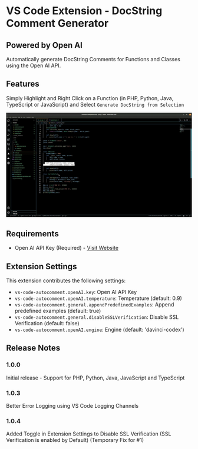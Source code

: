 # VS Code Extension - DocString Comment Generator 

## Powered by Open AI

Automatically generate DocString Comments for Functions and Classes using the Open AI API.  

## Features

Simply Highlight and Right Click on a Function (in PHP, Python, Java, TypeScript or JavaScript) and Select `Generate DocString from Selection`

![Python Demo](demo.gif)

## Requirements

- Open AI API Key (Required) - [Visit Website](https://openai.com/api/)

## Extension Settings

This extension contributes the following settings:

* `vs-code-autocomment.openAI.key`: Open AI API Key
* `vs-code-autocomment.openAI.temperature`: Temperature (default: 0.9)
* `vs-code-autocomment.general.appendPredefinedExamples`: Append predefined examples (default: true)
* `vs-code-autocomment.general.disableSSLVerification`: Disable SSL Verification (default: false)
* `vs-code-autocomment.openAI.engine`: Engine (default: 'davinci-codex')

## Release Notes

### 1.0.0

Initial release - Support for PHP, Python, Java, JavaScript and TypeScript

### 1.0.3

Better Error Logging using VS Code Logging Channels

### 1.0.4

Added Toggle in Extension Settings to Disable SSL Verification (SSL Verification is enabled by Default) (Temporary Fix for #1)